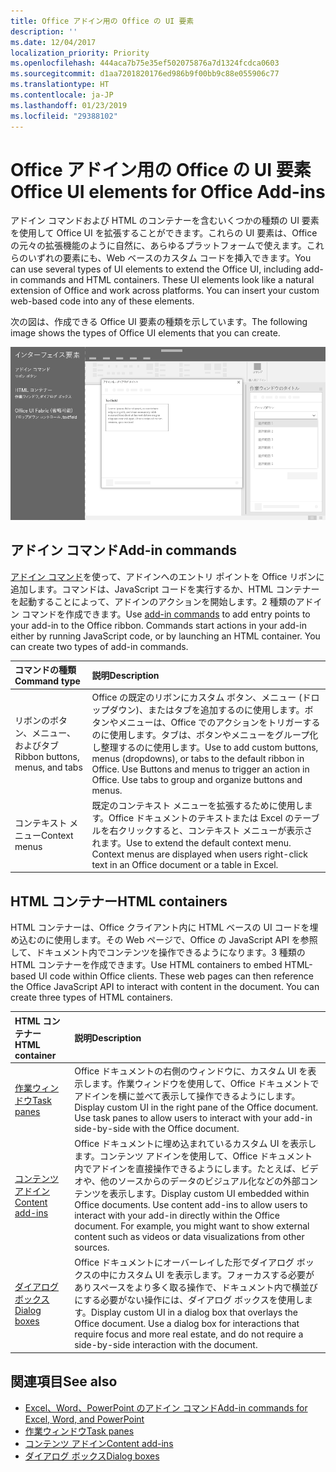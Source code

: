 ```yaml
---
title: Office アドイン用の Office の UI 要素
description: ''
ms.date: 12/04/2017
localization_priority: Priority
ms.openlocfilehash: 444aca7b75e35ef502075876a7d1324fcdca0603
ms.sourcegitcommit: d1aa7201820176ed986b9f00bb9c88e055906c77
ms.translationtype: HT
ms.contentlocale: ja-JP
ms.lasthandoff: 01/23/2019
ms.locfileid: "29388102"
---
```

# <a name="office-ui-elements-for-office-add-ins"></a><span data-ttu-id="29427-102">Office アドイン用の Office の UI 要素</span><span class="sxs-lookup"><span data-stu-id="29427-102">Office UI elements for Office Add-ins</span></span>

<span data-ttu-id="29427-p101">アドイン コマンドおよび HTML のコンテナーを含むいくつかの種類の UI 要素を使用して Office UI を拡張することができます。これらの UI 要素は、Office の元々の拡張機能のように自然に、あらゆるプラットフォームで使えます。これらのいずれの要素にも、Web ベースのカスタム コードを挿入できます。</span><span class="sxs-lookup"><span data-stu-id="29427-p101">You can use several types of UI elements to extend the Office UI, including add-in commands and HTML containers. These UI elements look like a natural extension of Office and work across platforms. You can insert your custom web-based code into any of these elements.</span></span>

<span data-ttu-id="29427-106">次の図は、作成できる Office UI 要素の種類を示しています。</span><span class="sxs-lookup"><span data-stu-id="29427-106">The following image shows the types of Office UI elements that you can create.</span></span>

![Office ドキュメントのリボン、タスク ウィンドウ、ダイアログ ボックス上のアドイン コマンドを示す図](../images/overview-with-app-interface-elements.png)

## <a name="add-in-commands"></a><span data-ttu-id="29427-108">アドイン コマンド</span><span class="sxs-lookup"><span data-stu-id="29427-108">Add-in commands</span></span>

<span data-ttu-id="29427-p102">[アドイン コマンド](add-in-commands.md)を使って、アドインへのエントリ ポイントを Office リボンに追加します。コマンドは、JavaScript コードを実行するか、HTML コンテナーを起動することによって、アドインのアクションを開始します。2 種類のアドイン コマンドを作成できます。</span><span class="sxs-lookup"><span data-stu-id="29427-p102">Use [add-in commands](add-in-commands.md) to add entry points to your add-in to the Office ribbon. Commands start actions in your add-in either by running JavaScript code, or by launching an HTML container. You can create two types of add-in commands.</span></span>

|<span data-ttu-id="29427-112">**コマンドの種類**</span><span class="sxs-lookup"><span data-stu-id="29427-112">**Command type**</span></span>|<span data-ttu-id="29427-113">**説明**</span><span class="sxs-lookup"><span data-stu-id="29427-113">**Description**</span></span>|
|:---------------|:--------------|
|<span data-ttu-id="29427-114">リボンのボタン、メニュー、およびタブ</span><span class="sxs-lookup"><span data-stu-id="29427-114">Ribbon buttons, menus, and tabs</span></span>|<span data-ttu-id="29427-p103">Office の既定のリボンにカスタム ボタン、メニュー (ドロップダウン)、またはタブを追加するのに使用します。ボタンやメニューは、Office でのアクションをトリガーするのに使用します。タブは、ボタンやメニューをグループ化し整理するのに使用します。</span><span class="sxs-lookup"><span data-stu-id="29427-p103">Use to add custom buttons, menus (dropdowns), or tabs to the default ribbon in Office. Use Buttons and menus to trigger an action in Office. Use tabs to group and organize buttons and menus.</span></span>|
|<span data-ttu-id="29427-118">コンテキスト メニュー</span><span class="sxs-lookup"><span data-stu-id="29427-118">Context menus</span></span>| <span data-ttu-id="29427-p104">既定のコンテキスト メニューを拡張するために使用します。Office ドキュメントのテキストまたは Excel のテーブルを右クリックすると、コンテキスト メニューが表示されます。</span><span class="sxs-lookup"><span data-stu-id="29427-p104">Use to extend the default context menu. Context menus are displayed when users right-click text in an Office document or a table in Excel.</span></span>| 

## <a name="html-containers"></a><span data-ttu-id="29427-121">HTML コンテナー</span><span class="sxs-lookup"><span data-stu-id="29427-121">HTML containers</span></span>

<span data-ttu-id="29427-p105">HTML コンテナーは、Office クライアント内に HTML ベースの UI コードを埋め込むのに使用します。その Web ページで、Office の JavaScript API を参照して、ドキュメント内でコンテンツを操作できるようになります。3 種類の HTML コンテナーを作成できます。</span><span class="sxs-lookup"><span data-stu-id="29427-p105">Use HTML containers to embed HTML-based UI code within Office clients. These web pages can then reference the Office JavaScript API to interact with content in the document. You can create three types of HTML containers.</span></span>

|<span data-ttu-id="29427-125">**HTML コンテナー**</span><span class="sxs-lookup"><span data-stu-id="29427-125">**HTML container**</span></span>|<span data-ttu-id="29427-126">**説明**</span><span class="sxs-lookup"><span data-stu-id="29427-126">**Description**</span></span>|
|:-----------------|:--------------|
|[<span data-ttu-id="29427-127">作業ウィンドウ</span><span class="sxs-lookup"><span data-stu-id="29427-127">Task panes</span></span>](task-pane-add-ins.md)|<span data-ttu-id="29427-p106">Office ドキュメントの右側のウィンドウに、カスタム UI を表示します。作業ウィンドウを使用して、Office ドキュメントでアドインを横に並べて表示して操作できるようにします。</span><span class="sxs-lookup"><span data-stu-id="29427-p106">Display custom UI in the right pane of the Office document. Use task panes to allow users to interact with your add-in side-by-side with the Office document.</span></span>|
|[<span data-ttu-id="29427-130">コンテンツ アドイン</span><span class="sxs-lookup"><span data-stu-id="29427-130">Content add-ins</span></span>](content-add-ins.md)|<span data-ttu-id="29427-p107">Office ドキュメントに埋め込まれているカスタム UI を表示します。コンテンツ アドインを使用して、Office ドキュメント内でアドインを直接操作できるようにします。たとえば、ビデオや、他のソースからのデータのビジュアル化などの外部コンテンツを表示します。</span><span class="sxs-lookup"><span data-stu-id="29427-p107">Display custom UI embedded within Office documents. Use content add-ins to allow users to interact with your add-in directly within the Office document. For example, you might want to show external content such as videos or data visualizations from other sources.</span></span> |
|[<span data-ttu-id="29427-134">ダイアログ ボックス</span><span class="sxs-lookup"><span data-stu-id="29427-134">Dialog boxes</span></span>](dialog-boxes.md)|<span data-ttu-id="29427-p108">Office ドキュメントにオーバーレイした形でダイアログ ボックスの中にカスタム UI を表示します。フォーカスする必要がありスペースをより多く取る操作で、ドキュメント内で横並びにする必要がない操作には、ダイアログ ボックスを使用します。</span><span class="sxs-lookup"><span data-stu-id="29427-p108">Display custom UI in a dialog box that overlays the Office document. Use a dialog box for interactions that require focus and more real estate, and do not require a side-by-side interaction with the document.</span></span>|

## <a name="see-also"></a><span data-ttu-id="29427-137">関連項目</span><span class="sxs-lookup"><span data-stu-id="29427-137">See also</span></span>

- [<span data-ttu-id="29427-138">Excel、Word、PowerPoint のアドイン コマンド</span><span class="sxs-lookup"><span data-stu-id="29427-138">Add-in commands for Excel, Word, and PowerPoint</span></span>](add-in-commands.md)
- [<span data-ttu-id="29427-139">作業ウィンドウ</span><span class="sxs-lookup"><span data-stu-id="29427-139">Task panes</span></span>](task-pane-add-ins.md)
- [<span data-ttu-id="29427-140">コンテンツ アドイン</span><span class="sxs-lookup"><span data-stu-id="29427-140">Content add-ins</span></span>](content-add-ins.md)
- [<span data-ttu-id="29427-141">ダイアログ ボックス</span><span class="sxs-lookup"><span data-stu-id="29427-141">Dialog boxes</span></span>](dialog-boxes.md)

